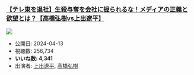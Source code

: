 ### [【テレ東を退社】生殺与奪を会社に握られるな！メディアの正義と欲望とは？【高橋弘樹vs上出遼平】](https://www.youtube.com/watch?v=ywvPMmoPhl4)
[![](https://img.youtube.com/vi/ywvPMmoPhl4/sddefault.jpg)](https://www.youtube.com/watch?v=ywvPMmoPhl4)
-   公開日: 2024-04-13
-   視聴数: 256,734
-   **いいね数: 4,341**
-   出演者: [上出遼平](/rehacq_fan/people/上出遼平 "wikilink"), [高橋弘樹](/rehacq_fan/people/高橋弘樹 "wikilink")
